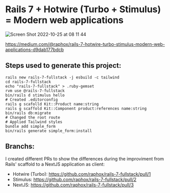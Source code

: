# Rails 7 + Hotwire (Turbo + Stimulus) = Modern web applications

![Screen Shot 2022-10-25 at 08 11 44](https://user-images.githubusercontent.com/156166/197758774-dd969934-1503-432c-b1cd-e71dcc74f5dc.png)

https://medium.com/@raphox/rails-7-hotwire-turbo-stimulus-modern-web-applications-d9dab177bdcb

## Steps used to generate this project:

```
rails new rails-7-fullstack -j esbuild -c tailwind
cd rails-7-fullstack
echo "rails-7-fullstack" > .ruby-gemset
rvm use @rails-7-fullstack
bin/rails d stimulus hello
# Created .editorconfig
rails g scafolld Kit::Product name:string
rails g scaffold Kit::Component product:references name:string
bin/rails db:migrate
# Changed the root route
# Applied Tailwind styles
bundle add simple_form
bin/rails generate simple_form:install
```

## Branchs:

I created different PRs to show the differences during the improviment from Rails' scaffold to a NextJS application as client:

* Hotwire (Turbo): https://github.com/raphox/rails-7-fullstack/pull/1
* Stimulus: https://github.com/raphox/rails-7-fullstack/pull/2
* NextJS: https://github.com/raphox/rails-7-fullstack/pull/3
